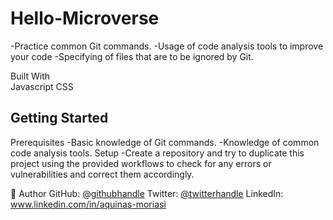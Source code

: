 # Hello-Microverse
-Practice common Git commands.
-Usage of code analysis tools to improve your code
-Specifying of files that are to be ignored by Git.

Built With   
Javascript
CSS

## Getting Started
Prerequisites 
-Basic knowledge of Git commands.
-Knowledge of common code analysis tools.
Setup 
-Create a repository and try to duplicate this project using the provided workflows to check for any errors or vulnerabilities and correct them accordingly.

👤 Author
GitHub: [@githubhandle](https://github.com/Ghostman747)
Twitter: [@twitterhandle](https://twitter.com/aquinas747)
LinkedIn: www.linkedin.com/in/aquinas-moriasi
